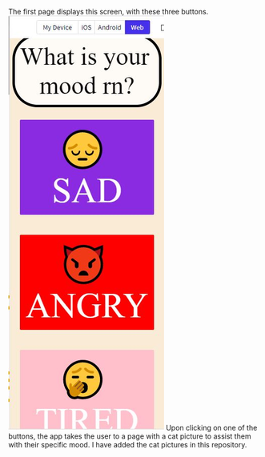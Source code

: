 The first page displays this screen, with these three buttons.
![](1stPageScreenshot.JPG)
Upon clicking on one of the buttons, the app takes the user to a page with a cat picture to assist them with their specific mood.
I have added the cat pictures in this repository.
